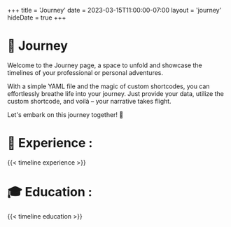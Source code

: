 +++
title = 'Journey'
date = 2023-03-15T11:00:00-07:00
layout = 'journey'
hideDate = true
+++

# 🚀 Journey

Welcome to the Journey page, a space to unfold and showcase the timelines of your professional or personal adventures.

With a simple YAML file and the magic of custom shortcodes, you can effortlessly breathe life into your journey. Just provide your data, utilize the custom shortcode, and voilà – your narrative takes flight.

Let's embark on this journey together! 🌟

# 💼 Experience :

{{< timeline experience >}}

# 🎓 Education :

{{< timeline education >}}
